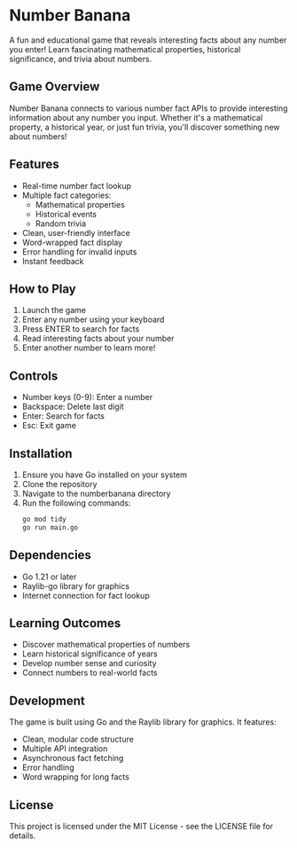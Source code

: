 # Number Banana

A fun and educational game that reveals interesting facts about any number you enter! Learn fascinating mathematical properties, historical significance, and trivia about numbers.

## Game Overview

Number Banana connects to various number fact APIs to provide interesting information about any number you input. Whether it's a mathematical property, a historical year, or just fun trivia, you'll discover something new about numbers!

## Features

- Real-time number fact lookup
- Multiple fact categories:
  - Mathematical properties
  - Historical events
  - Random trivia
- Clean, user-friendly interface
- Word-wrapped fact display
- Error handling for invalid inputs
- Instant feedback

## How to Play

1. Launch the game
2. Enter any number using your keyboard
3. Press ENTER to search for facts
4. Read interesting facts about your number
5. Enter another number to learn more!

## Controls

- Number keys (0-9): Enter a number
- Backspace: Delete last digit
- Enter: Search for facts
- Esc: Exit game

## Installation

1. Ensure you have Go installed on your system
2. Clone the repository
3. Navigate to the numberbanana directory
4. Run the following commands:
   ```bash
   go mod tidy
   go run main.go
   ```

## Dependencies

- Go 1.21 or later
- Raylib-go library for graphics
- Internet connection for fact lookup

## Learning Outcomes

- Discover mathematical properties of numbers
- Learn historical significance of years
- Develop number sense and curiosity
- Connect numbers to real-world facts

## Development

The game is built using Go and the Raylib library for graphics. It features:
- Clean, modular code structure
- Multiple API integration
- Asynchronous fact fetching
- Error handling
- Word wrapping for long facts

## License

This project is licensed under the MIT License - see the LICENSE file for details. 